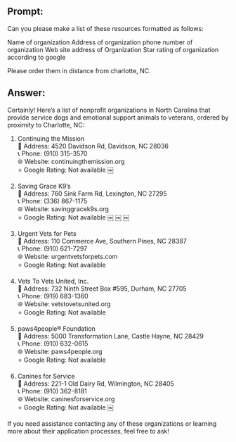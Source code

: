 ## Prompt:

Can you please make a list of these resources formatted as follows:

Name of organization
Address of organization
phone number of organization
Web site address of Organization
Star rating of organization according to google

Please order them in distance from charlotte, NC.

## Answer:

Certainly! Here’s a list of nonprofit organizations in North Carolina that provide service dogs and emotional support animals to veterans, ordered by proximity to Charlotte, NC:

1. Continuing the Mission  
   📍 Address: 4520 Davidson Rd, Davidson, NC 28036  
   📞 Phone: (910) 315-3570  
   🌐 Website: continuingthemission.org<br/>
   ⭐ Google Rating: Not available ￼

2. Saving Grace K9’s  
   📍 Address: 760 Sink Farm Rd, Lexington, NC 27295  
   📞 Phone: (336) 867-1175  
   🌐 Website: savinggracek9s.org  
   ⭐ Google Rating: Not available ￼ ￼ ￼

3. Urgent Vets for Pets  
   📍 Address: 110 Commerce Ave, Southern Pines, NC 28387  
   📞 Phone: (910) 621-7297  
   🌐 Website: urgentvetsforpets.com  
   ⭐ Google Rating: Not available

4. Vets To Vets United, Inc.  
   📍 Address: 732 Ninth Street Box #595, Durham, NC 27705  
   📞 Phone: (919) 683-1360  
   🌐 Website: vetstovetsunited.org  
   ⭐ Google Rating: Not available

5. paws4people® Foundation  
   📍 Address: 5000 Transformation Lane, Castle Hayne, NC 28429  
   📞 Phone: (910) 632-0615  
   🌐 Website: paws4people.org  
   ⭐ Google Rating: Not available

6. Canines for Service  
   📍 Address: 221-1 Old Dairy Rd, Wilmington, NC 28405  
   📞 Phone: (910) 362-8181  
   🌐 Website: caninesforservice.org  
   ⭐ Google Rating: Not available ￼

If you need assistance contacting any of these organizations or learning more about their application processes, feel free to ask!
